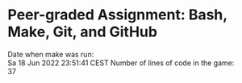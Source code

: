 # Peer-graded Assignment: Bash, Make, Git, and GitHub

Date when make was run:\
Sa 18 Jun 2022 23:51:41 CEST
Number of lines of code in the game:\
37
